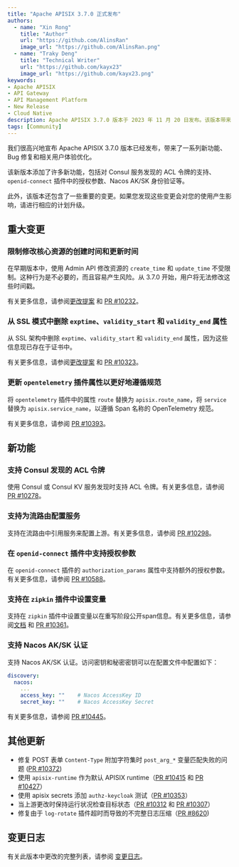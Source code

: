 ```yaml
---
title: "Apache APISIX 3.7.0 正式发布"
authors:
  - name: "Xin Rong"
    title: "Author"
    url: "https://github.com/AlinsRan"
    image_url: "https://github.com/AlinsRan.png"
  - name: "Traky Deng"
    title: "Technical Writer"
    url: "https://github.com/kayx23"
    image_url: "https://github.com/kayx23.png"
keywords:
- Apache APISIX
- API Gateway
- API Management Platform
- New Release
- Cloud Native
description: Apache APISIX 3.7.0 版本于 2023 年 11 月 20 日发布。该版本带来了一系列变更，新功能，和修复。
tags: [Community]
---
```


我们很高兴地宣布 Apache APISIX 3.7.0 版本已经发布，带来了一系列新功能、Bug 修复和相关用户体验优化。

<!--truncate-->

该新版本添加了许多新功能，包括对 Consul 服务发现的 ACL 令牌的支持、`openid-connect` 插件中的授权参数、Nacos AK/SK 身份验证等。

此外，该版本还包含了一些重要的变更。如果您发现这些变更会对您的使用产生影响，请进行相应的计划升级。

## 重大变更

### 限制修改核心资源的创建时间和更新时间

在早期版本中，使用 Admin API 修改资源的 `create_time` 和 `update_time` 不受限制。这种行为是不必要的，而且容易产生风险。从 3.7.0 开始，用户将无法修改这些时间戳。

有关更多信息，请参阅[更改提案](https://lists.apache.org/thread/968kp7hd6zcg7ty2clomkbshmd53v71d) 和 [PR #10232](https://github.com/apache/apisix/pull/10232)。

### 从 SSL 模式中删除 `exptime`、`validity_start` 和 `validity_end` 属性

从 SSL 架构中删除 `exptime`、`validity_start` 和 `validity_end` 属性，因为这些信息现已存在于证书中。

有关更多信息，请参阅[更改提案](https://lists.apache.org/thread/8l4h8f6wcv482s0b7vt17do5z3g1y3o3) 和 [PR #10323](https://github.com/apache/apisix/pull/10323)。

### 更新 `opentelemetry` 插件属性以更好地遵循规范

将 `opentelemetry` 插件中的属性 `route` 替换为 `apisix.route_name`，将 `service` 替换为 `apisix.service_name`，以遵循 Span 名称的 OpenTelemetry 规范。

有关更多信息，请参阅 [PR #10393](https://github.com/apache/apisix/pull/10393)。

## 新功能

### 支持 Consul 发现的 ACL 令牌

使用 Consul 或 Consul KV 服务发现时支持 ACL 令牌。有关更多信息，请参阅 [PR #10278](https://github.com/apache/apisix/pull/10278)。

### 支持为流路由配置服务

支持在流路由中引用服务来配置上游。有关更多信息，请参阅 [PR #10298](https://github.com/apache/apisix/pull/10298)。

### 在 `openid-connect` 插件中支持授权参数

在 `openid-connect` 插件的 `authorization_params` 属性中支持额外的授权参数。有关更多信息，请参阅 [PR #10588](https://github.com/apache/apisix/pull/10588)。

### 支持在 `zipkin` 插件中设置变量

支持在 `zipkin` 插件中设置变量以在重写阶段公开span信息。有关更多信息，请参阅[文档](https://github.com/wizhuo/apisix/blob/master/docs/zh/latest/plugins/zipkin.md#如何使用变量) 和 [PR #10361](https://github.com/apache/apisix/pull/10361)。

### 支持 Nacos AK/SK 认证

支持 Nacos AK/SK 认证。访问密钥和秘密密钥可以在配置文件中配置如下：

```yaml title="config.yaml"
discovery:
  nacos:
    ...
    access_key: ""    # Nacos AccessKey ID
    secret_key: ""    # Nacos AccessKey Secret
```

有关更多信息，请参阅 [PR #10445](https://github.com/apache/apisix/pull/10445)。

## 其他更新

- 修复 POST 表单 `Content-Type` 附加字符集时 `post_arg_*` 变量匹配失败的问题 ([PR #10372](https://github.com/apache/apisix/pull/10372))
- 使用 `apisix-runtime` 作为默认 APISIX runtime（[PR #10415](https://github.com/apache/apisix/pull/10415) 和 [PR #10427](https://github.com/apache/apisix/pull/10427)）
- 使用 apisix secrets 添加 `authz-keycloak` 测试（[PR #10353](https://github.com/apache/apisix/pull/10353)）
- 当上游更改时保持运行状况检查目标状态（[PR #10312](https://github.com/apache/apisix/pull/10312) 和 [PR #10307](https://github.com/apache/apisix/pull/10307)）
- 修复由于 `log-rotate` 插件超时而导致的不完整日志压缩（[PR #8620](https://github.com/apache/apisix/pull/8620))

## 变更日志

有关此版本中更改的完整列表，请参阅 [变更日志](https://github.com/apache/apisix/blob/master/CHANGELOG.md#370)。
